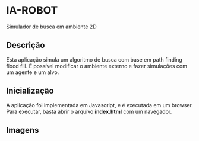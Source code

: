 # IA-ROBOT
Simulador de busca em ambiente 2D

## Descrição
Esta aplicação simula um algoritmo de busca com base em path finding flood fill. É possível modificar o ambiente externo e fazer simulações com um agente e um alvo.

## Inicialização
A aplicação foi implementada em Javascript, e é executada em um browser. Para executar, basta abrir o arquivo **index.html** com um navegador.

## Imagens

